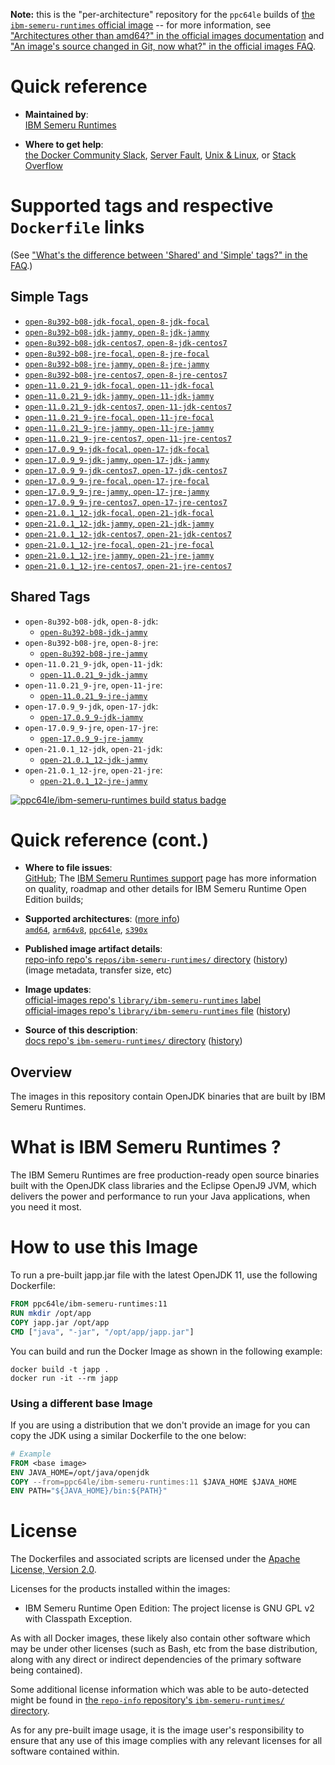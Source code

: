 <!--

********************************************************************************

WARNING:

    DO NOT EDIT "ibm-semeru-runtimes/README.md"

    IT IS AUTO-GENERATED

    (from the other files in "ibm-semeru-runtimes/" combined with a set of templates)

********************************************************************************

-->

**Note:** this is the "per-architecture" repository for the `ppc64le` builds of [the `ibm-semeru-runtimes` official image](https://hub.docker.com/_/ibm-semeru-runtimes) -- for more information, see ["Architectures other than amd64?" in the official images documentation](https://github.com/docker-library/official-images#architectures-other-than-amd64) and ["An image's source changed in Git, now what?" in the official images FAQ](https://github.com/docker-library/faq#an-images-source-changed-in-git-now-what).

# Quick reference

-	**Maintained by**:  
	[IBM Semeru Runtimes](https://github.com/ibmruntimes/semeru-containers)

-	**Where to get help**:  
	[the Docker Community Slack](https://dockr.ly/comm-slack), [Server Fault](https://serverfault.com/help/on-topic), [Unix & Linux](https://unix.stackexchange.com/help/on-topic), or [Stack Overflow](https://stackoverflow.com/help/on-topic)

# Supported tags and respective `Dockerfile` links

(See ["What's the difference between 'Shared' and 'Simple' tags?" in the FAQ](https://github.com/docker-library/faq#whats-the-difference-between-shared-and-simple-tags).)

## Simple Tags

-	[`open-8u392-b08-jdk-focal`, `open-8-jdk-focal`](https://github.com/ibmruntimes/semeru-containers/blob/af604984b826039686128bfd2333f0e0091570e1/8/jdk/ubuntu/focal/Dockerfile.open.releases.full)
-	[`open-8u392-b08-jdk-jammy`, `open-8-jdk-jammy`](https://github.com/ibmruntimes/semeru-containers/blob/af604984b826039686128bfd2333f0e0091570e1/8/jdk/ubuntu/jammy/Dockerfile.open.releases.full)
-	[`open-8u392-b08-jdk-centos7`, `open-8-jdk-centos7`](https://github.com/ibmruntimes/semeru-containers/blob/af604984b826039686128bfd2333f0e0091570e1/8/jdk/centos/Dockerfile.open.releases.full)
-	[`open-8u392-b08-jre-focal`, `open-8-jre-focal`](https://github.com/ibmruntimes/semeru-containers/blob/af604984b826039686128bfd2333f0e0091570e1/8/jre/ubuntu/focal/Dockerfile.open.releases.full)
-	[`open-8u392-b08-jre-jammy`, `open-8-jre-jammy`](https://github.com/ibmruntimes/semeru-containers/blob/af604984b826039686128bfd2333f0e0091570e1/8/jre/ubuntu/jammy/Dockerfile.open.releases.full)
-	[`open-8u392-b08-jre-centos7`, `open-8-jre-centos7`](https://github.com/ibmruntimes/semeru-containers/blob/af604984b826039686128bfd2333f0e0091570e1/8/jre/centos/Dockerfile.open.releases.full)
-	[`open-11.0.21_9-jdk-focal`, `open-11-jdk-focal`](https://github.com/ibmruntimes/semeru-containers/blob/af604984b826039686128bfd2333f0e0091570e1/11/jdk/ubuntu/focal/Dockerfile.open.releases.full)
-	[`open-11.0.21_9-jdk-jammy`, `open-11-jdk-jammy`](https://github.com/ibmruntimes/semeru-containers/blob/af604984b826039686128bfd2333f0e0091570e1/11/jdk/ubuntu/jammy/Dockerfile.open.releases.full)
-	[`open-11.0.21_9-jdk-centos7`, `open-11-jdk-centos7`](https://github.com/ibmruntimes/semeru-containers/blob/af604984b826039686128bfd2333f0e0091570e1/11/jdk/centos/Dockerfile.open.releases.full)
-	[`open-11.0.21_9-jre-focal`, `open-11-jre-focal`](https://github.com/ibmruntimes/semeru-containers/blob/af604984b826039686128bfd2333f0e0091570e1/11/jre/ubuntu/focal/Dockerfile.open.releases.full)
-	[`open-11.0.21_9-jre-jammy`, `open-11-jre-jammy`](https://github.com/ibmruntimes/semeru-containers/blob/af604984b826039686128bfd2333f0e0091570e1/11/jre/ubuntu/jammy/Dockerfile.open.releases.full)
-	[`open-11.0.21_9-jre-centos7`, `open-11-jre-centos7`](https://github.com/ibmruntimes/semeru-containers/blob/af604984b826039686128bfd2333f0e0091570e1/11/jre/centos/Dockerfile.open.releases.full)
-	[`open-17.0.9_9-jdk-focal`, `open-17-jdk-focal`](https://github.com/ibmruntimes/semeru-containers/blob/af604984b826039686128bfd2333f0e0091570e1/17/jdk/ubuntu/focal/Dockerfile.open.releases.full)
-	[`open-17.0.9_9-jdk-jammy`, `open-17-jdk-jammy`](https://github.com/ibmruntimes/semeru-containers/blob/af604984b826039686128bfd2333f0e0091570e1/17/jdk/ubuntu/jammy/Dockerfile.open.releases.full)
-	[`open-17.0.9_9-jdk-centos7`, `open-17-jdk-centos7`](https://github.com/ibmruntimes/semeru-containers/blob/af604984b826039686128bfd2333f0e0091570e1/17/jdk/centos/Dockerfile.open.releases.full)
-	[`open-17.0.9_9-jre-focal`, `open-17-jre-focal`](https://github.com/ibmruntimes/semeru-containers/blob/af604984b826039686128bfd2333f0e0091570e1/17/jre/ubuntu/focal/Dockerfile.open.releases.full)
-	[`open-17.0.9_9-jre-jammy`, `open-17-jre-jammy`](https://github.com/ibmruntimes/semeru-containers/blob/af604984b826039686128bfd2333f0e0091570e1/17/jre/ubuntu/jammy/Dockerfile.open.releases.full)
-	[`open-17.0.9_9-jre-centos7`, `open-17-jre-centos7`](https://github.com/ibmruntimes/semeru-containers/blob/af604984b826039686128bfd2333f0e0091570e1/17/jre/centos/Dockerfile.open.releases.full)
-	[`open-21.0.1_12-jdk-focal`, `open-21-jdk-focal`](https://github.com/ibmruntimes/semeru-containers/blob/af604984b826039686128bfd2333f0e0091570e1/21/jdk/ubuntu/focal/Dockerfile.open.releases.full)
-	[`open-21.0.1_12-jdk-jammy`, `open-21-jdk-jammy`](https://github.com/ibmruntimes/semeru-containers/blob/af604984b826039686128bfd2333f0e0091570e1/21/jdk/ubuntu/jammy/Dockerfile.open.releases.full)
-	[`open-21.0.1_12-jdk-centos7`, `open-21-jdk-centos7`](https://github.com/ibmruntimes/semeru-containers/blob/af604984b826039686128bfd2333f0e0091570e1/21/jdk/centos/Dockerfile.open.releases.full)
-	[`open-21.0.1_12-jre-focal`, `open-21-jre-focal`](https://github.com/ibmruntimes/semeru-containers/blob/af604984b826039686128bfd2333f0e0091570e1/21/jre/ubuntu/focal/Dockerfile.open.releases.full)
-	[`open-21.0.1_12-jre-jammy`, `open-21-jre-jammy`](https://github.com/ibmruntimes/semeru-containers/blob/af604984b826039686128bfd2333f0e0091570e1/21/jre/ubuntu/jammy/Dockerfile.open.releases.full)
-	[`open-21.0.1_12-jre-centos7`, `open-21-jre-centos7`](https://github.com/ibmruntimes/semeru-containers/blob/af604984b826039686128bfd2333f0e0091570e1/21/jre/centos/Dockerfile.open.releases.full)

## Shared Tags

-	`open-8u392-b08-jdk`, `open-8-jdk`:
	-	[`open-8u392-b08-jdk-jammy`](https://github.com/ibmruntimes/semeru-containers/blob/af604984b826039686128bfd2333f0e0091570e1/8/jdk/ubuntu/jammy/Dockerfile.open.releases.full)
-	`open-8u392-b08-jre`, `open-8-jre`:
	-	[`open-8u392-b08-jre-jammy`](https://github.com/ibmruntimes/semeru-containers/blob/af604984b826039686128bfd2333f0e0091570e1/8/jre/ubuntu/jammy/Dockerfile.open.releases.full)
-	`open-11.0.21_9-jdk`, `open-11-jdk`:
	-	[`open-11.0.21_9-jdk-jammy`](https://github.com/ibmruntimes/semeru-containers/blob/af604984b826039686128bfd2333f0e0091570e1/11/jdk/ubuntu/jammy/Dockerfile.open.releases.full)
-	`open-11.0.21_9-jre`, `open-11-jre`:
	-	[`open-11.0.21_9-jre-jammy`](https://github.com/ibmruntimes/semeru-containers/blob/af604984b826039686128bfd2333f0e0091570e1/11/jre/ubuntu/jammy/Dockerfile.open.releases.full)
-	`open-17.0.9_9-jdk`, `open-17-jdk`:
	-	[`open-17.0.9_9-jdk-jammy`](https://github.com/ibmruntimes/semeru-containers/blob/af604984b826039686128bfd2333f0e0091570e1/17/jdk/ubuntu/jammy/Dockerfile.open.releases.full)
-	`open-17.0.9_9-jre`, `open-17-jre`:
	-	[`open-17.0.9_9-jre-jammy`](https://github.com/ibmruntimes/semeru-containers/blob/af604984b826039686128bfd2333f0e0091570e1/17/jre/ubuntu/jammy/Dockerfile.open.releases.full)
-	`open-21.0.1_12-jdk`, `open-21-jdk`:
	-	[`open-21.0.1_12-jdk-jammy`](https://github.com/ibmruntimes/semeru-containers/blob/af604984b826039686128bfd2333f0e0091570e1/21/jdk/ubuntu/jammy/Dockerfile.open.releases.full)
-	`open-21.0.1_12-jre`, `open-21-jre`:
	-	[`open-21.0.1_12-jre-jammy`](https://github.com/ibmruntimes/semeru-containers/blob/af604984b826039686128bfd2333f0e0091570e1/21/jre/ubuntu/jammy/Dockerfile.open.releases.full)

[![ppc64le/ibm-semeru-runtimes build status badge](https://img.shields.io/jenkins/s/https/doi-janky.infosiftr.net/job/multiarch/job/ppc64le/job/ibm-semeru-runtimes.svg?label=ppc64le/ibm-semeru-runtimes%20%20build%20job)](https://doi-janky.infosiftr.net/job/multiarch/job/ppc64le/job/ibm-semeru-runtimes/)

# Quick reference (cont.)

-	**Where to file issues**:  
	[GitHub](https://github.com/ibmruntimes/Semeru-Runtimes/issues); The [IBM Semeru Runtimes support](https://ibm.com/semeru-runtimes) page has more information on quality, roadmap and other details for IBM Semeru Runtime Open Edition builds;

-	**Supported architectures**: ([more info](https://github.com/docker-library/official-images#architectures-other-than-amd64))  
	[`amd64`](https://hub.docker.com/r/amd64/ibm-semeru-runtimes/), [`arm64v8`](https://hub.docker.com/r/arm64v8/ibm-semeru-runtimes/), [`ppc64le`](https://hub.docker.com/r/ppc64le/ibm-semeru-runtimes/), [`s390x`](https://hub.docker.com/r/s390x/ibm-semeru-runtimes/)

-	**Published image artifact details**:  
	[repo-info repo's `repos/ibm-semeru-runtimes/` directory](https://github.com/docker-library/repo-info/blob/master/repos/ibm-semeru-runtimes) ([history](https://github.com/docker-library/repo-info/commits/master/repos/ibm-semeru-runtimes))  
	(image metadata, transfer size, etc)

-	**Image updates**:  
	[official-images repo's `library/ibm-semeru-runtimes` label](https://github.com/docker-library/official-images/issues?q=label%3Alibrary%2Fibm-semeru-runtimes)  
	[official-images repo's `library/ibm-semeru-runtimes` file](https://github.com/docker-library/official-images/blob/master/library/ibm-semeru-runtimes) ([history](https://github.com/docker-library/official-images/commits/master/library/ibm-semeru-runtimes))

-	**Source of this description**:  
	[docs repo's `ibm-semeru-runtimes/` directory](https://github.com/docker-library/docs/tree/master/ibm-semeru-runtimes) ([history](https://github.com/docker-library/docs/commits/master/ibm-semeru-runtimes))

## Overview

The images in this repository contain OpenJDK binaries that are built by IBM Semeru Runtimes.

# What is IBM Semeru Runtimes ?

The IBM Semeru Runtimes are free production-ready open source binaries built with the OpenJDK class libraries and the Eclipse OpenJ9 JVM, which delivers the power and performance to run your Java applications, when you need it most.

# How to use this Image

To run a pre-built japp.jar file with the latest OpenJDK 11, use the following Dockerfile:

```dockerfile
FROM ppc64le/ibm-semeru-runtimes:11
RUN mkdir /opt/app
COPY japp.jar /opt/app
CMD ["java", "-jar", "/opt/app/japp.jar"]
```

You can build and run the Docker Image as shown in the following example:

```console
docker build -t japp .
docker run -it --rm japp
```

### Using a different base Image

If you are using a distribution that we don't provide an image for you can copy the JDK using a similar Dockerfile to the one below:

```dockerfile
# Example
FROM <base image>
ENV JAVA_HOME=/opt/java/openjdk
COPY --from=ppc64le/ibm-semeru-runtimes:11 $JAVA_HOME $JAVA_HOME
ENV PATH="${JAVA_HOME}/bin:${PATH}"
```

# License

The Dockerfiles and associated scripts are licensed under the [Apache License, Version 2.0](http://www.apache.org/licenses/LICENSE-2.0.html).

Licenses for the products installed within the images:

-	IBM Semeru Runtime Open Edition: The project license is GNU GPL v2 with Classpath Exception.

As with all Docker images, these likely also contain other software which may be under other licenses (such as Bash, etc from the base distribution, along with any direct or indirect dependencies of the primary software being contained).

Some additional license information which was able to be auto-detected might be found in [the `repo-info` repository's `ibm-semeru-runtimes/` directory](https://github.com/docker-library/repo-info/tree/master/repos/ibm-semeru-runtimes).

As for any pre-built image usage, it is the image user's responsibility to ensure that any use of this image complies with any relevant licenses for all software contained within.
